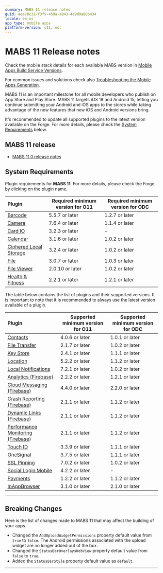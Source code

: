 ```yaml
---
summary: MABS 11 release notes
guid: eea78c31-f3f9-4b0a-a843-4e9d9a80b434
locale: en-us
app_type: mobile apps
platform-version: o11, odc
---
```


# MABS 11 Release notes

<div class="info">

Check the mobile stack details for each available MABS version in [Mobile Apps Build Service Versions](../../../release-articles/mabs/mabs-versions.md).

</div>

<div class="info">

For common issues and solutions check also [Troubleshooting the Mobile Apps Generation](https://success.outsystems.com/Support/Enterprise_Customers/Troubleshooting/Troubleshooting_the_Mobile_Apps_Generation).

</div>

MABS 11 is an important milestone for all mobile developers who publish on App Store and Play Store. MABS 11 targets iOS 18 and Android 15, letting you continue submitting your Android and iOS apps to the stores while taking advantage of the new features that new iOS and Android versions bring.

<div class="warning">

It's recommended to update all supported plugins to the latest version available on the Forge. For more details, please check the [System Requirements](#system-requirements) below.

</div>

## MABS 11 release

* [MABS 11.0 release notes](11.0/11.0.md)

## System Requirements

Plugin requirements for **MABS 11**. For more details, please check the Forge by clicking on the plugin name.

|Plugin|Required minimum version for O11|Required minimum version for ODC|
|:---|---|---|
|[Barcode](https://www.outsystems.com/forge/component-versions/1403)|5.5.7 or later|1.2.7 or later|
|[Camera](https://www.outsystems.com/forge/component-versions/1390)|7.6.4 or later|1.1.4 or later|
|[Card IO](https://www.outsystems.com/forge/component-versions/1438)|3.2.3 or later|-|
|[Calendar](https://www.outsystems.com/forge/component-versions/1566)|3.1.6 or later|1.0.2 or later|
|[Ciphered Local Storage](https://www.outsystems.com/forge/component-versions/1500)|3.2.4 or later|1.0.2 or later|
|[File](https://www.outsystems.com/forge/component-versions/1633)|3.0.7 or later|1.0.3 or later|
|[File Viewer](https://www.outsystems.com/forge/component-versions/1606)|2.0.10 or later|1.0.2 or later|
|[Health & Fitness](https://www.outsystems.com/forge/component-versions/11715)|2.2.1 or later|1.2.1 or later|

The table below contains the list of plugins and their supported versions. It is important to note that it is recommended to always use the latest version available of a plugin.

|Plugin|Supported minimum version for O11|Supported minimum version for ODC|
|:---|---|---|
|[Contacts](https://www.outsystems.com/forge/component-versions/1394)|4.0.6 or later|1.0.1 or later|
|[File Transfer](https://www.outsystems.com/forge/component-versions/1409)|2.1.7 or later|1.0.2 or later|
|[Key Store](https://www.outsystems.com/forge/component-versions/1550)|2.4.1 or later|1.1.1 or later|
|[Location](https://www.outsystems.com/forge/component-overview/1395/location-plugin)|5.2.2 or later|1.1.2 or later|
|[Local Notifications](https://www.outsystems.com/forge/component-overview/1541/local-notifications-plugin)|7.2.1 or later|1.0.2 or later|
|[Analytics (Firebase)](https://www.outsystems.com/forge/component-versions/10704)|2.2.2 or later|1.2.1 or later|
|[Cloud Messaging (Firebase)](https://www.outsystems.com/forge/component-versions/12174)|4.4.0 or later|2.2.0 or later|
|[Crash Reporting (Firebase)](https://www.outsystems.com/forge/component-versions/10705)|2.1.1 or later|1.1.2 or later|
|[Dynamic Links (Firebase)](https://www.outsystems.com/forge/component-versions/10988)|2.1.1 or later|1.1.2 or later|
|[Performance Monitoring (Firebase)](https://www.outsystems.com/forge/component-versions/10706)|2.1.1 or later|1.1.2 or later|
|[Touch ID](https://www.outsystems.com/forge/component-versions/1431)|3.3.9 or later|1.1.1 or later|
|[OneSignal](https://www.outsystems.com/forge/component-versions/2119)|3.7.5 or later|1.1.1 or later|
|[SSL Pinning](https://www.outsystems.com/forge/component-versions/1873)|7.0.2 or later|1.0.2 or later|
|[Social Login Mobile](https://www.outsystems.com/forge/component-versions/7895)|4.2.2 or later|-|
|[Payments](https://www.outsystems.com/forge/component-versions/13678)|1.2.2 or later|1.1.2 or later|
|[InAppBrowser](https://www.outsystems.com/forge/component-versions/1558)|3.1.0 or later|2.1.0 or later|

-----

## Breaking Changes

Here is the list of changes made to MABS 11 that may affect the building of your apps.

* Changed the `AddUploadWidgetPermissions` property default value from `true` to `false`. The Android permissions associated with the upload widget are no longer added out of the box.
* Changed the `StatusBarOverlaysWebView` property default value from `false` to `true`.
* Added the `StatusBarStyle` property default value as `default`.
----- 
